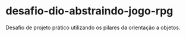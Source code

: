 # desafio-dio-abstraindo-jogo-rpg
Desafio de projeto prático utilizando os pilares da orientação a objetos.
